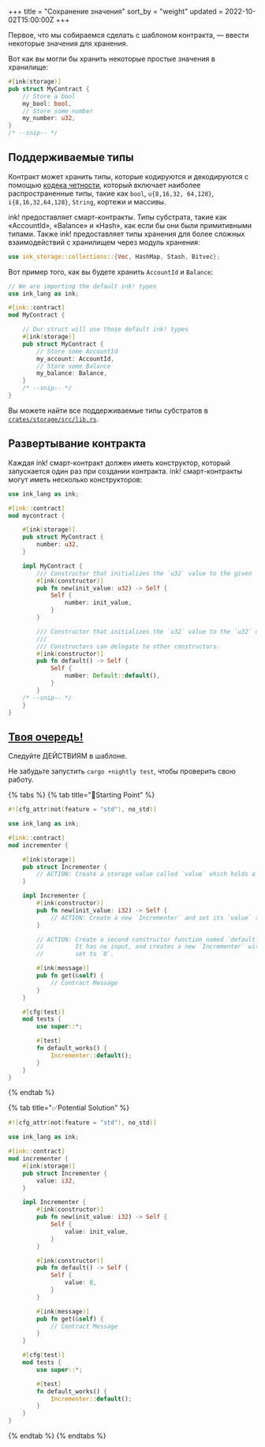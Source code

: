 +++
title = "Сохранение значения"
sort_by = "weight"
updated = 2022-10-02T15:00:00Z
+++

Первое, что мы собираемся сделать с шаблоном контракта, — ввести некоторые значения для хранения.

Вот как вы могли бы хранить некоторые простые значения в хранилище:

```rust
#[ink(storage)]
pub struct MyContract {
    // Store a bool
    my_bool: bool,
    // Store some number
    my_number: u32,
}
/* --snip-- */
```

## Поддерживаемые типы <a id="supported-types"></a>

Контракт может хранить типы, которые кодируются и декодируются с помощью [кодека четности](https://github.com/paritytech/parity-codec), который включает наиболее распространенные типы, такие как `bool`, `u{8,16,32, 64,128}`, `i{8,16,32,64,128}`, `String`, кортежи и массивы.

ink! предоставляет смарт-контракты. Типы субстрата, такие как «AccountId», «Balance» и «Hash», как если бы они были примитивными типами. Также ink! предоставляет типы хранения для более сложных взаимодействий с хранилищем через модуль хранения:

```rust
use ink_storage::collections::{Vec, HashMap, Stash, Bitvec};
```

Вот пример того, как вы будете хранить `AccountId` и `Balance`:

```rust
// We are importing the default ink! types
use ink_lang as ink;

#[ink::contract]
mod MyContract {

    // Our struct will use those default ink! types
    #[ink(storage)]
    pub struct MyContract {
        // Store some AccountId
        my_account: AccountId,
        // Store some Balance
        my_balance: Balance,
    }
    /* --snip-- */
}
```

Вы можете найти все поддерживаемые типы субстратов в [`crates/storage/src/lib.rs`](https://github.com/paritytech/ink/blob/master/crates/storage/src/lib.rs).

## Развертывание контракта <a id="contract-deployment"></a>

Каждая ink! смарт-контракт должен иметь конструктор, который запускается один раз при создании контракта. ink! смарт-контракты могут иметь несколько конструкторов:

```rust
use ink_lang as ink;

#[ink::contract]
mod mycontract {

    #[ink(storage)]
    pub struct MyContract {
        number: u32,
    }

    impl MyContract {
        /// Constructor that initializes the `u32` value to the given `init_value`.
        #[ink(constructor)]
        pub fn new(init_value: u32) -> Self {
            Self {
                number: init_value,
            }
        }

        /// Constructor that initializes the `u32` value to the `u32` default.
        ///
        /// Constructors can delegate to other constructors.
        #[ink(constructor)]
        pub fn default() -> Self {
            Self {
                number: Default::default(),
            }
        }
    /* --snip-- */
    }
}
```

## [Твоя очередь!](https://contracts.edgewa.re/#/1/storing-a-value?id=your-turn) <a id="your-turn"></a>

Следуйте ДЕЙСТВИЯМ в шаблоне.

Не забудьте запустить `cargo +nightly test`, чтобы проверить свою работу.

{% tabs %}
{% tab title="🔨Starting Point" %}

```rust
#![cfg_attr(not(feature = "std"), no_std)]

use ink_lang as ink;

#[ink::contract]
mod incrementer {

    #[ink(storage)]
    pub struct Incrementer {
        // ACTION: Create a storage value called `value` which holds a `i32`
    }

    impl Incrementer {
        #[ink(constructor)]
        pub fn new(init_value: i32) -> Self {
            // ACTION: Create a new `Incrementer` and set its `value` to `init_value`
        }

        // ACTION: Create a second constructor function named `default`.
        //         It has no input, and creates a new `Incrementer` with its `value`
        //         set to `0`.

        #[ink(message)]
        pub fn get(&self) {
            // Contract Message
        }
    }

    #[cfg(test)]
    mod tests {
        use super::*;

        #[test]
        fn default_works() {
            Incrementer::default();
        }
    }
}
```

{% endtab %}

{% tab title="✅Potential Solution" %}

```rust
#![cfg_attr(not(feature = "std"), no_std)]

use ink_lang as ink;

#[ink::contract]
mod incrementer {
    #[ink(storage)]
    pub struct Incrementer {
        value: i32,
    }

    impl Incrementer {
        #[ink(constructor)]
        pub fn new(init_value: i32) -> Self {
            Self {
                value: init_value,
            }
        }

        #[ink(constructor)]
        pub fn default() -> Self {
            Self {
                value: 0,
            }
        }

        #[ink(message)]
        pub fn get(&self) {
            // Contract Message
        }
    }

    #[cfg(test)]
    mod tests {
        use super::*;

        #[test]
        fn default_works() {
            Incrementer::default();
        }
    }
}
```

{% endtab %}
{% endtabs %}
